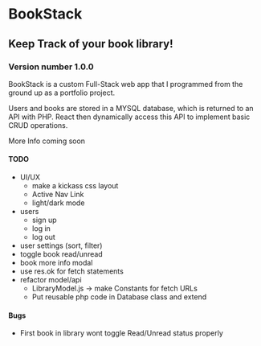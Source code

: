# BookStack
## Keep Track of your book library!
### Version number 1.0.0

BookStack is a custom Full-Stack web app that I programmed from the ground up as a portfolio project.

Users and books are stored in a MYSQL database, which is returned to an API with PHP. React then dynamically access this API to implement basic CRUD operations.

More Info coming soon

#### TODO
- UI/UX
  - make a kickass css layout
  - Active Nav Link
  - light/dark mode
- users
  - sign up
  - log in 
  - log out
- user settings (sort, filter)
- toggle book read/unread
- book more info modal
- use res.ok for fetch statements
- refactor model/api
  - LibraryModel.js -> make Constants for fetch URLs
  - Put reusable php code in Database class and extend

#### Bugs
- First book in library wont toggle Read/Unread status properly
